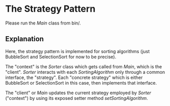 # The Strategy Pattern

Please run the *Main* class from bin/.

## Explanation

Here, the strategy pattern is implemented for sorting algorithms (just BubbleSort and SelectionSort for now to be precise).

The "context" is the *Sorter* class which gets called from *Main*, which is the "client".
*Sorter* interacts with each *SortingAlgorithm* only through a common interface, the "strategy".
Each "concrete strategy" which is either BubbleSort or SelectionSort in this case, then implements that interface.

The "client" or *Main* updates the current strategy employed by *Sorter* ("context") by using its exposed setter method *setSortingAlgorithm*.
